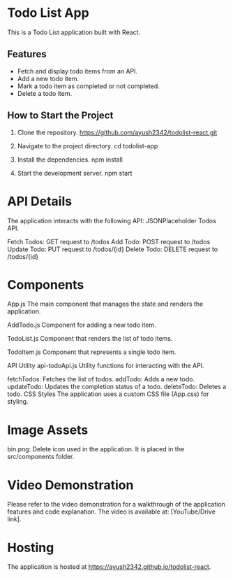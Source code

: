 # Todo List App

This is a Todo List application built with React.

## Features

- Fetch and display todo items from an API.
- Add a new todo item.
- Mark a todo item as completed or not completed.
- Delete a todo item.


## How to Start the Project

1. Clone the repository.
  https://github.com/ayush2342/todolist-react.git

2. Navigate to the project directory.
  cd todolist-app
3. Install the dependencies.
  npm install
4. Start the development server.
  npm start

# API Details
The application interacts with the following API: JSONPlaceholder Todos API.

Fetch Todos: GET request to /todos
Add Todo: POST request to /todos
Update Todo: PUT request to /todos/{id}
Delete Todo: DELETE request to /todos/{id}

# Components
App.js
The main component that manages the state and renders the application.

AddTodo.js
Component for adding a new todo item.

TodoList.js
Component that renders the list of todo items.

TodoItem.js
Component that represents a single todo item.

API Utility
api-todoApi.js
Utility functions for interacting with the API.

fetchTodos: Fetches the list of todos.
addTodo: Adds a new todo.
updateTodo: Updates the completion status of a todo.
deleteTodo: Deletes a todo.
CSS Styles
The application uses a custom CSS file (App.css) for styling.

# Image Assets
bin.png: Delete icon used in the application. It is placed in the src/components folder.

# Video Demonstration
Please refer to the video demonstration for a walkthrough of the application features and code explanation. The video is available at: [YouTube/Drive link].

# Hosting
The application is hosted at https://ayush2342.github.io/todolist-react.